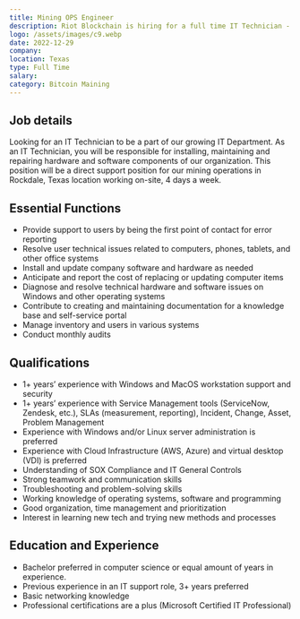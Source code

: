 ```yaml
---
title: Mining OPS Engineer
description: Riot Blockchain is hiring for a full time IT Technician - Rockdale, TX since Dec 29, 2022. Apply today.
logo: /assets/images/c9.webp
date: 2022-12-29
company: 
location: Texas
type: Full Time
salary: 
category: Bitcoin Maining
---
```


## Job details

Looking for an IT Technician to be a part of our growing IT Department. As an IT Technician, you will be responsible for installing, maintaining and repairing hardware and software components of our organization. This position will be a direct support position for our mining operations in Rockdale, Texas location working on-site, 4 days a week.

## Essential Functions

- Provide support to users by being the first point of contact for error reporting
- Resolve user technical issues related to computers, phones, tablets, and other office systems
- Install and update company software and hardware as needed
- Anticipate and report the cost of replacing or updating computer items
- Diagnose and resolve technical hardware and software issues on Windows and other operating systems
- Contribute to creating and maintaining documentation for a knowledge base and self-service portal
- Manage inventory and users in various systems
- Conduct monthly audits

## Qualifications

- 1+ years’ experience with Windows and MacOS workstation support and security
- 1+ years’ experience with Service Management tools (ServiceNow, Zendesk, etc.), SLAs (measurement, reporting), Incident, Change, Asset, Problem Management
- Experience with Windows and/or Linux server administration is preferred
- Experience with Cloud Infrastructure (AWS, Azure) and virtual desktop (VDI) is preferred
- Understanding of SOX Compliance and IT General Controls
- Strong teamwork and communication skills
- Troubleshooting and problem-solving skills
- Working knowledge of operating systems, software and programming
- Good organization, time management and prioritization
- Interest in learning new tech and trying new methods and processes

## Education and Experience

- Bachelor preferred in computer science or equal amount of years in experience.
- Previous experience in an IT support role, 3+ years preferred
- Basic networking knowledge
- Professional certifications are a plus (Microsoft Certified IT Professional)
